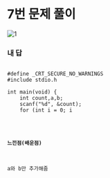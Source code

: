 # 7번 문제 풀이
![1](https://user-images.githubusercontent.com/81015704/118488396-a815bf00-b756-11eb-8a9f-3dab984ad847.png)

### 내 답
<pre><code>
#define _CRT_SECURE_NO_WARNINGS
#include stdio.h

int main(void) {
	int count,a,b;
	scanf("%d", &count);
	for (int i = 0; i <count ; i++) {
		scanf("%d %d", &a, &b);
		printf("Case #%d: %d + %d = %d\n", i + 1,a,b, a + b);
	}
}
</code></pre>


#### 느낀점(배운점)
a와 b만 추가해줌
